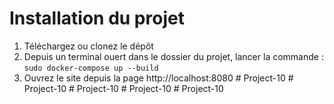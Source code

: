 # Installation du projet
1. Téléchargez ou clonez le dépôt
2. Depuis un terminal ouert dans le dossier du projet, lancer la commande : `sudo docker-compose up --build`
3. Ouvrez le site depuis la page http://localhost:8080 
#   P r o j e c t - 1 0  
 #   P r o j e c t - 1 0  
 #   P r o j e c t - 1 0  
 #   P r o j e c t - 1 0  
 #   P r o j e c t - 1 0  
 